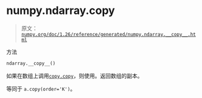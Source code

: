 # numpy.ndarray.__copy__

> 原文：[`numpy.org/doc/1.26/reference/generated/numpy.ndarray.__copy__.html`](https://numpy.org/doc/1.26/reference/generated/numpy.ndarray.__copy__.html)

方法

```py
ndarray.__copy__()
```

如果在数组上调用[`copy.copy`](https://docs.python.org/3/library/copy.html#copy.copy "(在 Python v3.11 中)")，则使用。返回数组的副本。

等同于 `a.copy(order='K')`。
